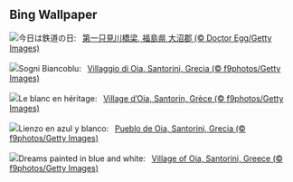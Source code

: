 ## Bing Wallpaper
![](https://www.bing.com/th?id=OHR.RailwayDay2025_JA-JP0346908442_UHD.jpg&w=1000)今日は鉄道の日:&nbsp;&ensp;[第一只見川橋梁, 福島県 大沼郡 (© Doctor Egg/Getty Images)](https://www.bing.com/th?id=OHR.RailwayDay2025_JA-JP0346908442_UHD.jpg)
<br><br/>
![](https://www.bing.com/th?id=OHR.OiaSantorini_IT-IT9704470316_UHD.jpg&w=1000)Sogni Biancoblu:&nbsp;&ensp;[Villaggio di Oia, Santorini, Grecia (© f9photos/Getty Images)](https://www.bing.com/th?id=OHR.OiaSantorini_IT-IT9704470316_UHD.jpg)
<br><br/>
![](https://www.bing.com/th?id=OHR.OiaSantorini_FR-FR2366635460_UHD.jpg&w=1000)Le blanc en héritage:&nbsp;&ensp;[Village d’Oia, Santorin, Grèce (© f9photos/Getty Images)](https://www.bing.com/th?id=OHR.OiaSantorini_FR-FR2366635460_UHD.jpg)
<br><br/>
![](https://www.bing.com/th?id=OHR.OiaSantorini_ES-ES1170312678_UHD.jpg&w=1000)Lienzo en azul y blanco:&nbsp;&ensp;[Pueblo de Oia, Santorini, Grecia (© f9photos/Getty Images)](https://www.bing.com/th?id=OHR.OiaSantorini_ES-ES1170312678_UHD.jpg)
<br><br/>
![](https://www.bing.com/th?id=OHR.OiaSantorini_EN-GB8058945435_UHD.jpg&w=1000)Dreams painted in blue and white:&nbsp;&ensp;[Village of Oia, Santorini, Greece (© f9photos/Getty Images)](https://www.bing.com/th?id=OHR.OiaSantorini_EN-GB8058945435_UHD.jpg)
<br><br/>
